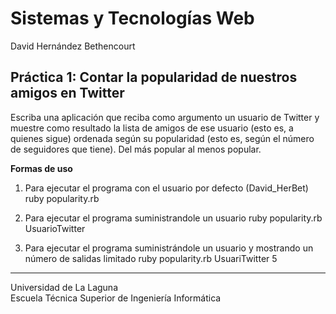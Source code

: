Sistemas y Tecnologías Web
==========================
David Hernández Bethencourt

Práctica 1: Contar la popularidad de nuestros amigos en Twitter
---------------------------------------------------------------
Escriba una aplicación que reciba como argumento un usuario de Twitter y muestre como resultado la lista de amigos de ese usuario (esto es, a quienes sigue) ordenada según su popularidad (esto es, según el número de seguidores que tiene). Del más popular al menos popular.

**Formas de uso**

1. Para ejecutar el programa con el usuario por defecto (David_HerBet)
	ruby popularity.rb

2. Para ejecutar el programa suministrandole un usuario
	ruby popularity.rb UsuarioTwitter

3. Para ejecutar el programa suministrándole un usuario y mostrando un número de salidas limitado
	ruby popularity.rb UsuariTwitter 5

---

Universidad de La Laguna  
Escuela Técnica Superior de Ingeniería Informática
